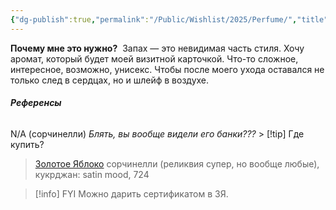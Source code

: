 ```yaml
---
{"dg-publish":true,"permalink":"/Public/Wishlist/2025/Perfume/","title":"✨ Духи","tags":["slay"]}
---
```



**Почему мне это нужно?** 
Запах — это невидимая часть стиля. Хочу аромат, который будет моей визитной карточкой. Что-то сложное, интересное, возможно, унисекс. Чтобы после моего ухода оставался не только след в сердцах, но и шлейф в воздухе.

###### **Референсы** 
N/A (сорчинелли)
*Блять, вы вообще видели его банки???* > [!tip] Где купить?
> [Золотое Яблоко](placeholder_link)
> сорчинелли (реликвия супер, но вообще любые), кукрджан: satin mood, 724

> [!info] FYI
> Можно дарить сертификатом в ЗЯ.